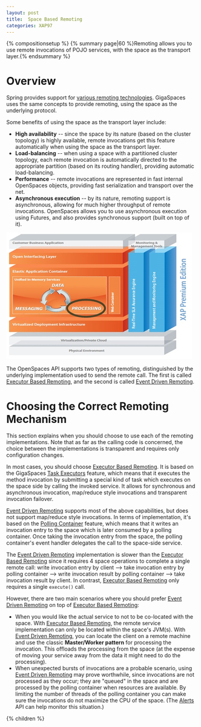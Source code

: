 ```yaml
---
layout: post
title:  Space Based Remoting
categories: XAP97
---
```


{% compositionsetup %}
{% summary page|60 %}Remoting allows you to use remote invocations of POJO services, with the space as the transport layer.{% endsummary %}

# Overview

Spring provides support for [various remoting technologies](http://static.springframework.org/spring/docs/2.0.x/reference/remoting.html). GigaSpaces uses the same concepts to provide remoting, using the space as the underlying protocol.

Some benefits of using the space as the transport layer include:

- **High availability** -- since the space by its nature (based on the cluster topology) is highly available, remote invocations get this feature automatically when using the space as the transport layer.
- **Load-balancing** -- when using a space with a partitioned cluster topology, each remote invocation is automatically directed to the appropriate partition (based on its routing handler), providing automatic load-balancing.
- **Performance** -- remote invocations are represented in fast internal OpenSpaces objects, providing fast serialization and transport over the net.
- **Asynchronous execution** -- by its nature, remoting support is asynchronous, allowing for much higher throughput of remote invocations. OpenSpaces allows you to use asynchronous execution using Futures, and also provides synchronous support (built on top of it).

![archi_proce.jpg](/attachment_files/archi_proce.jpg)

The OpenSpaces API supports two types of remoting, distinguished by the underlying implementation used to send the remote call. The first is called [Executor Based Remoting](./executor-based-remoting.html), and the second is called [Event Driven Remoting](./event-driven-remoting.html).

# Choosing the Correct Remoting Mechanism

This section explains when you should choose to use each of the remoting implementations. Note that as far as the calling code is concerned, the choice between the implementations is transparent and requires only configuration changes.

In most cases, you should choose [Executor Based Remoting](./executor-based-remoting.html). It is based on the GigaSpaces [Task Executors](./task-execution-over-the-space.html) feature, which means that it executes the method invocation by submitting a special kind of task which executes on the space side by calling the invoked service. It allows for synchronous and asynchronous invocation, map/reduce style invocations and transparent invocation failover.

[Event Driven Remoting](./event-driven-remoting.html) supports most of the above capabilities, but does not support map/reduce style invocations. In terms of implementation, it's based on the [Polling Container](./polling-container.html) feature, which means that it writes an invocation entry to the space which is later consumed by a polling container. Once taking the invocation entry from the space, the polling container's event handler delegates the call to the space-side service.

The [Event Driven Remoting](./event-driven-remoting.html) implementation is slower than the [Executor Based Remoting](./executor-based-remoting.html) since it requires 4 space operations to complete a single remote call: write invocation entry by client --> take invocation entry by polling container --> write invocation result by polling container --> take invocation result by client. In contrast, [Executor Based Remoting](./executor-based-remoting.html) only requires a single `execute()` call.

However, there are two main scenarios where you should prefer [Event Driven Remoting](./event-driven-remoting.html) on top of [Executor Based Remoting](./executor-based-remoting.html):

- When you would like the actual service to not to be co-located with the space. With [Executor Based Remoting](./executor-based-remoting.html), the remote service implementation can only be located within the space's JVM(s). With [Event Driven Remoting](./event-driven-remoting.html), you can locate the client on a remote machine and use the classic **Master/Worker pattern** for processing the invocation. This offloads the processing from the space (at the expense of moving your service away from the data it might need to do the processing).
- When unexpected bursts of invocations are a probable scenario, using [Event Driven Remoting](./event-driven-remoting.html) may prove worthwhile, since invocations are not processed as they occur; they are "queued" in the space and are processed by the polling container when resources are available. By limiting the number of threads of the polling container you can make sure the invocations do not maximize the CPU of the space. (The [Alerts](./administrative-alerts.html) API can help monitor this situation.)

{% children %}

